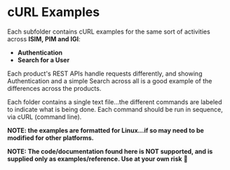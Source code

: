 # cURL Examples
Each subfolder contains cURL examples for the same sort of activities across **ISIM, PIM and IGI**:

* **Authentication**
* **Search for a User**

Each product's REST APIs handle requests differently, and showing Authentication and a simple Search across all
is a good example of the differences across the products.

Each folder contains a single text file...the different commands are labeled to indicate what is being done.
Each command should be run in sequence, via cURL (command line).  

**NOTE: the examples are formatted for Linux...if so may need to be modified for other platforms.**

**NOTE: The code/documentation found here is NOT supported, and is supplied only as examples/reference.
Use at your own risk** :metal:
